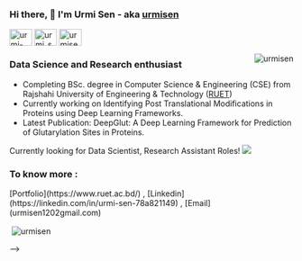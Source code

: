 ### Hi there, 👋 I'm Urmi Sen - aka [urmisen](https://github.com/urmisen/urmisen)
<p align="left">

<a href="https://linkedin.com/in/urmi-sen-78a821149" target="blank"><img align="center" src="https://cdn.jsdelivr.net/npm/simple-icons@3.0.1/icons/linkedin.svg" alt="urmi-sen-78a821149" height="30" width="40" /></a>
<a href="https://instagram.com/urmi_sen_" target="blank"><img align="center" src="https://cdn.jsdelivr.net/npm/simple-icons@3.0.1/icons/instagram.svg" alt="urmi_sen_" height="30" width="40" /></a>
<a href="https://urmisen.github.io/website/" target="blank"><img align="center" src="https://cdn.jsdelivr.net/npm/simple-icons@3.0.1/icons/vauxhall.svg" alt="urmisen" height="30" width="40" /></a>
  
<p><img align="right" src="https://github-readme-stats.vercel.app/api/top-langs?username=urmisen&show_icons=true&locale=en&layout=compact" alt="urmisen" /></p>


### Data Science and Research enthusiast
- Completing BSc. degree in Computer Science & Engineering (CSE) from Rajshahi University of Engineering & Technology ([RUET](https://www.ruet.ac.bd/))
- Currently working on Identifying Post Translational Modifications in Proteins using Deep Learning Frameworks.
- Latest Publication: DeepGlut: A Deep Learning Framework for Prediction of Glutarylation Sites in Proteins. 

Currently looking for Data Scientist, Research Assistant Roles!
![](https://komarev.com/ghpvc/?username=your-github-urmisen)
<h3 align="left">To know more :</h3>
<p align="left">
[Portfolio](https://www.ruet.ac.bd/) , [Linkedin](https://linkedin.com/in/urmi-sen-78a821149) , [Email](urmisen1202gmail.com)


<p>&nbsp;<img align="center" src="https://github-readme-stats.vercel.app/api?username=urmisen&show_icons=true&locale=en" alt="urmisen" /></p>-->
